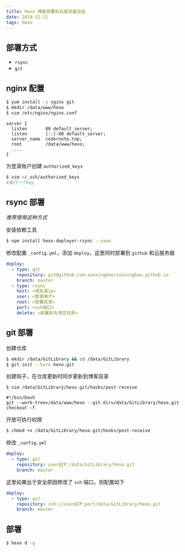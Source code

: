 ```yaml
---
title: hexo 博客部署到云服务器总结
date: 2019-12-21
tags: hexo
---
```


## 部署方式

- `rsync`
- `git`

<!--more-->

## nginx 配置

```bash
$ yum install -y nginx git
$ mkdir /data/www/hexo
$ vim /etc/nginx/nginx.conf
```

```nginx
server {
  listen       80 default_server;
  listen       [::]:80 default_server;
  server_name  codernote.top;
  root         /data/www/hexo;
  ....
}
```

为登录账户创建 `authorized_keys`

```bash
$ vim ~/.ssh/authorized_keys
#每行一个key
```

## rsync 部署

*推荐使用这种方式*

安装依赖工具

```bash
$ npm install hexo-deployer-rsync --save
```

修改配置 `_config.yml`，添加 `deploy`，这里同时部署到 `github` 和云服务器

```yaml
deploy:
  - type: git
    repository: git@github.com:sunxingboo/sunxingboo.github.io
    branch: master
  - type: rsync
    host: <域名或ip>
    user: <登录用户>
    root: <部署目录>
    port: <ssh端口>
    delete: <部署前先清空目录>
```

## git 部署

创建仓库

```bash
$ mkdir /data/GitLibrary && cd /data/GitLibrary
$ git init --bare hexo.git
```

创建钩子，在仓库更新时同步更新到博客目录

```shell
$ vim /data/GitLibrary/hexo.git/hooks/post-receive

#!/bin/bash
git --work-tree=/data/www/hexo --git-dir=/data/GitLibrary/hexo.git checkout -f
```

开放可执行权限

```bash
$ chmod +x /data/GitLibrary/hexo.git/hooks/post-receive
```

修改 `_config.yml` 

```yaml
deploy:
  - type: git
    repository: user@IP:/data/GitLibrary/hexo.git
    branch: master
```

这里如果出于安全原因修改了 `ssh` 端口，则配置如下

```yaml
deploy:
  - type: git
    repository: ssh://user@IP:port/data/GitLibrary/hexo.git
    branch: master
```

## 部署

```bash
$ hexo d -g
```





